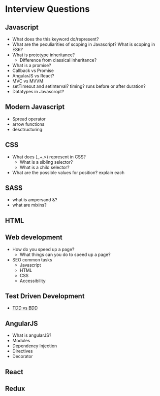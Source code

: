 # Interview Questions

## Javascript
- What does the this keyword do/represent?
- What are the peculiarities of scoping in Javascript? What is scoping in ES6?
- What is prototype inheritance? 
    * Difference from classical inheritance?
- What is a promise?
- Callback vs Promise
- AngularJS vs React?
- MVC vs MVVM
- setTimeout and setInterval? timing? runs before or after duration?
- Datatypes in Javascropt?

## Modern Javascript
- Spread operator
- arrow functions
- desctructuring


## CSS
- What does (.,+,>) represent in CSS?
    * What is a sibling selector?
    * What is a child selector?
- What are the possible values for position? explain each

## SASS
- what is ampersand &?
- what are mixins?

## HTML

## Web development
- How do you speed up a page?
    * What things can you do to speed up a page?
- SEO common tasks
    * Javascript
    * HTML
    * CSS
    * Accessibility

## Test Driven Development
- [TDD vs BDD](https://www.youtube.com/watch?v=mT8QDNNhExg)

## AngularJS
- What is angularJS?
- Modules
- Dependency Injection
- Directives
- Decorator

## React

## Redux


